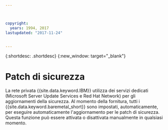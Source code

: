```yaml
---



copyright:
  years: 1994, 2017
lastupdated: "2017-11-24"


---
```


{:shortdesc: .shortdesc}
{:new_window: target="_blank"}


# Patch di sicurezza

La rete privata {{site.data.keyword.IBM}} utilizza dei servizi dedicati (Microsoft Server Update Services e Red Hat Network) per gli aggiornamenti della sicurezza. Al momento della fornitura, tutti i {{site.data.keyword.baremetal_short}} sono impostati, automaticamente, per eseguire automaticamente l'aggiornamento per le patch di sicurezza. Questa funzione può essere attivata o disattivata manualmente in qualsiasi momento.
